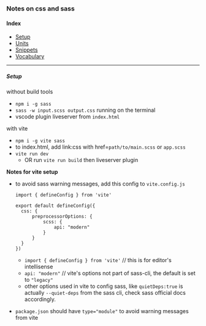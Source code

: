 ### Notes on css and sass

#### Index
- [Setup](#setup)
- [Units](https://github.com/connectkushal/cssnotes/blob/main/units.md)
- [Snippets]()
- [Vocabulary]()
 

---

##### Setup 
without build tools
- `npm i -g sass`
- `sass -w input.scss output.css` running on the terminal
- vscode plugin liveserver from `index.html`

with vite
- `npm i -g vite sass`
- to index.html, add link:css with href=`path/to/main.scss` or `app.scss`
- `vite run dev`
  - OR run `vite run build` then liveserver plugin
    
**Notes for vite setup**
- to avoid sass warning messages, add this config to `vite.config.js` 
    
    ```
    import { defineConfig } from 'vite'

    export default defineConfig({
      css: {
          preprocessorOptions: {
              scss: {
                  api: "modern"
              }
          }
      }
    })
    ```
   -  `import { defineConfig } from 'vite'` // this is for editor's intellisense
   -  `api: "modern"` // vite's options not part of sass-cli, the default is set to `"legacy"`
   -  other options used in vite to config sass, like `quietDeps:true` is actually `--quiet-deps` from the sass cli, check sass official docs accordingly.
- `package.json` should have `type="module"` to avoid warning messages from vite
